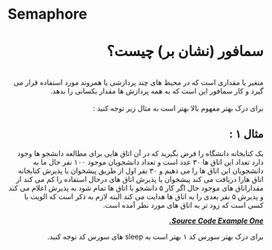 # Semaphore


<div dir="rtl">

# سمافور (نشان بر) چیست؟
<br/>
متغیر یا مقداری است که در محیط های چند پردازشی یا همروند مورد استفاده قرار می گیرد و کار سمافور این است که به همه پردازش ها مقدار یکسانی را بدهد.
<br/>
<br/>
برای درک بهتر مفهوم بالا بهتر است به مثال زیر توجه کنید :

## مثال ۱ :
یک کتابخانه دانشگاه را فرض بگیرید که در آن اتاق هایی برای مطالعه دانشجو ها وجود دارد تعداد این اتاق ها ۳۰ عدد است و تعداد دانشجویان موجود ۱۰۰ نفر حال ما به دانشجویان این اتاق ها را می دهیم و ۳۰ نفر اول از طریق پیشخوان یا پذیرش کتابخانه اتاق هارا دریافت می کند پیشخوان یا پذیرش اتاق های درحال استفاده را کم می کند از مقداراتاق های موجود حال اگر کار ۵ دانشجو با اتاق ها تمام شود به پذیرش اعلام می کند و پذیرش ۵ نفر بعدی را به اتاق ها هدایت می کند البته لازم به ذکر است که الویت با کسی است که زود تر به اتاق های مورد نظر آمده است.

**_[Source Code Example One.][Github Example1]_**

برای درک بهتر سورس کد ۱ بهتر است به sleep های سورس کد توجه کنید.

[Github Example1]: https://github.com/ariakh55/Semaphore/blob/master/Example01.c

</div>



